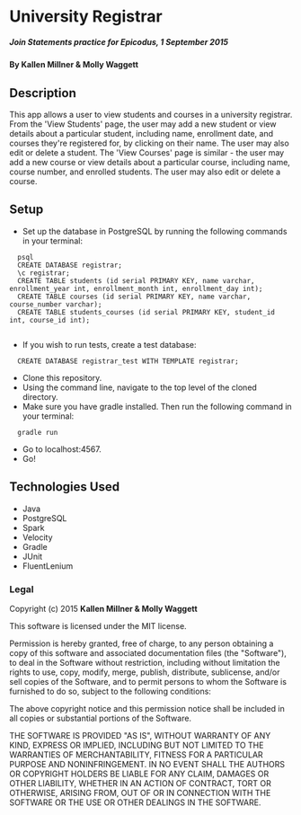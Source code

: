 # University Registrar

##### _Join Statements practice for Epicodus, 1 September 2015_

#### By **Kallen Millner & Molly Waggett**

## Description

This app allows a user to view students and courses in a university registrar. From the 'View Students' page, the user may add a new student or view details about a particular student, including name, enrollment date, and courses they're registered for, by clicking on their name. The user may also edit or delete a student. The 'View Courses' page is similar - the user may add a new course or view details about a particular course, including name, course number, and enrolled students. The user may also edit or delete a course.

## Setup

* Set up the database in PostgreSQL by running the following commands in your terminal:
```
  psql
  CREATE DATABASE registrar;
  \c registrar;
  CREATE TABLE students (id serial PRIMARY KEY, name varchar, enrollment_year int, enrollment_month int, enrollment_day int);
  CREATE TABLE courses (id serial PRIMARY KEY, name varchar, course_number varchar);
  CREATE TABLE students_courses (id serial PRIMARY KEY, student_id int, course_id int);
  
```
* If you wish to run tests, create a test database:
```
  CREATE DATABASE registrar_test WITH TEMPLATE registrar;
```
* Clone this repository.
* Using the command line, navigate to the top level of the cloned directory.
* Make sure you have gradle installed. Then run the following command in your terminal:
```
  gradle run
```
* Go to localhost:4567.
* Go!

## Technologies Used

* Java
* PostgreSQL
* Spark
* Velocity
* Gradle
* JUnit
* FluentLenium

### Legal

Copyright (c) 2015 **Kallen Millner & Molly Waggett**

This software is licensed under the MIT license.

Permission is hereby granted, free of charge, to any person obtaining a copy
of this software and associated documentation files (the "Software"), to deal
in the Software without restriction, including without limitation the rights
to use, copy, modify, merge, publish, distribute, sublicense, and/or sell
copies of the Software, and to permit persons to whom the Software is
furnished to do so, subject to the following conditions:

The above copyright notice and this permission notice shall be included in
all copies or substantial portions of the Software.

THE SOFTWARE IS PROVIDED "AS IS", WITHOUT WARRANTY OF ANY KIND, EXPRESS OR
IMPLIED, INCLUDING BUT NOT LIMITED TO THE WARRANTIES OF MERCHANTABILITY,
FITNESS FOR A PARTICULAR PURPOSE AND NONINFRINGEMENT. IN NO EVENT SHALL THE
AUTHORS OR COPYRIGHT HOLDERS BE LIABLE FOR ANY CLAIM, DAMAGES OR OTHER
LIABILITY, WHETHER IN AN ACTION OF CONTRACT, TORT OR OTHERWISE, ARISING FROM,
OUT OF OR IN CONNECTION WITH THE SOFTWARE OR THE USE OR OTHER DEALINGS IN
THE SOFTWARE.
